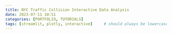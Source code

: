 ```yaml
---
title: NYC Traffic Collision Interactive Data Analysis 
date: 2023-07-11 10:51
categories: [PORTFOLIO, TUTORIALS]
tags: [streamlit, plotly, interactive]     # should always be lowercase
---
```


